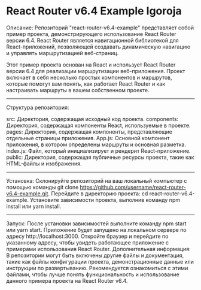 # React Router v6.4 Example Igoroja

Описание:
Репозиторий "react-router-v6.4-example" представляет собой пример проекта, демонстрирующего использование React Router версии 6.4. React Router является навигационной библиотекой для React-приложений, позволяющей создавать динамическую навигацию и управлять маршрутизацией веб-страниц.

Этот пример проекта основан на React и использует React Router версии 6.4 для реализации маршрутизации веб-приложения. Проект включает в себя несколько простых компонентов и маршрутов, которые помогут вам понять, как работает React Router и как настраивать маршруты в вашем собственном проекте.

----------------------------------------------------------------------------------------

Структура репозитория:

src: Директория, содержащая исходный код проекта.
components: Директория, содержащая компоненты React, используемые в проекте.
pages: Директория, содержащая компоненты, представляющие отдельные страницы приложения.
App.js: Основной компонент приложения, в котором определены маршруты и основная разметка.
index.js: Файл, который инициализирует и рендерит React-приложение.
public: Директория, содержащая публичные ресурсы проекта, такие как HTML-файлы и изображения.

--------------------------------------------------------------------------------------------

Установка:
Склонируйте репозиторий на ваш локальный компьютер с помощью команды git clone https://github.com/username/react-router-v6.4-example.git.
Перейдите в директорию проекта: cd react-router-v6.4-example.
Установите зависимости проекта, выполнив команду npm install или yarn install.
_______________________________________________

Запуск:
После установки зависимостей выполните команду npm start или yarn start.
Приложение будет запущено на локальном сервере по адресу http://localhost:3000.
Откройте браузер и перейдите по указанному адресу, чтобы увидеть работающее приложение с примерами использования React Router.
Дополнительная информация:
В репозитории могут быть включены другие файлы и документация, такие как файлы конфигурации проекта, демонстрационные данные или инструкции по развертыванию. Рекомендуется ознакомиться с этими файлами, чтобы лучше понять функциональность и использование данного примера проекта на React Router v6.4.
